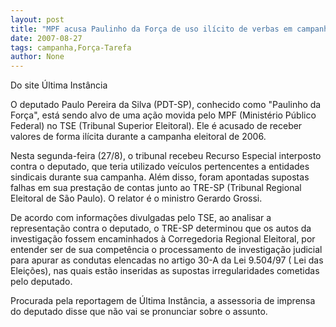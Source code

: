 ```yaml
---
layout: post
title: "MPF acusa Paulinho da Força de uso ilícito de verbas em campanha "
date: 2007-08-27
tags: campanha,Força-Tarefa
author: None
---
```

Do site &Uacute;ltima Inst&acirc;ncia 

O deputado Paulo Pereira da Silva (PDT-SP), conhecido como &quot;Paulinho da For&ccedil;a&quot;, est&aacute; sendo alvo de uma a&ccedil;&atilde;o movida pelo MPF (Minist&eacute;rio P&uacute;blico Federal) no TSE (Tribunal Superior Eleitoral). Ele &eacute; acusado de receber valores de forma il&iacute;cita durante a campanha eleitoral de 2006.

Nesta segunda-feira (27/8), o tribunal recebeu Recurso Especial interposto contra o deputado, que teria utilizado ve&iacute;culos pertencentes a entidades sindicais durante sua campanha. Al&eacute;m disso, foram apontadas supostas falhas em sua presta&ccedil;&atilde;o de contas junto ao TRE-SP (Tribunal Regional Eleitoral de S&atilde;o Paulo). O relator &eacute; o ministro Gerardo Grossi.

De acordo com informa&ccedil;&otilde;es divulgadas pelo TSE, ao analisar a representa&ccedil;&atilde;o contra o deputado, o TRE-SP determinou que os autos da investiga&ccedil;&atilde;o fossem encaminhados &agrave; Corregedoria Regional Eleitoral, por entender ser de sua compet&ecirc;ncia o processamento de investiga&ccedil;&atilde;o judicial para apurar as condutas elencadas no artigo 30-A da Lei 9.504/97 ( Lei das Elei&ccedil;&otilde;es), nas quais est&atilde;o inseridas as supostas irregularidades cometidas pelo deputado.

Procurada pela reportagem de &Uacute;ltima Inst&acirc;ncia, a assessoria de imprensa do deputado disse que n&atilde;o vai se pronunciar sobre o assunto.
 